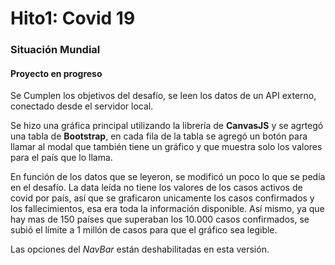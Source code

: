 # Hito1: Covid 19
### Situación Mundial

#### Proyecto en progreso

Se Cumplen los objetivos del desafío, se leen los datos de un API externo, conectado desde el servidor local.  

Se hizo una gráfica principal utilizando la librería de **CanvasJS** y se agrtegó una tabla de **Bootstrap**, en cada fila de la tabla se agregó un botón para llamar al modal que también tiene un gráfico y que muestra solo los valores para el país que lo llama.

En función de los datos que se leyeron, se modificó un poco lo que se pedía en el desafío.  La data leída no tiene los valores de los casos activos de covid por país, así que se graficaron unicamente los casos confirmados y los fallecimientos, esa era toda la información disponible.  Así mismo, ya que hay  mas de 150 países que superaban los 10.000 casos confirmados, se subió el límite a 1 millón de casos para que el gráfico sea legible.

Las opciones del *NavBar* están deshabilitadas en esta versión.

